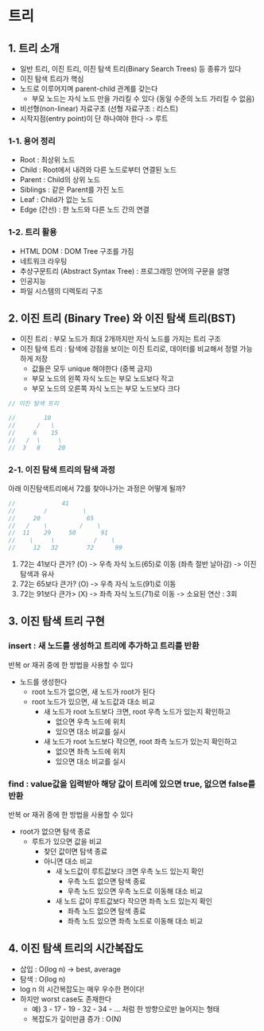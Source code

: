 # 트리

## 1. 트리 소개
- 일반 트리, 이진 트리, 이진 탐색 트리(Binary Search Trees) 등 종류가 있다
- 이진 탐색 트리가 핵심
- 노드로 이루어지며 parent-child 관계를 갖는다
  - 부모 노드는 자식 노드 만을 가리킬 수 있다 (동일 수준의 노드 가리킬 수 없음)
- 비선형(non-linear) 자료구조 (선형 자료구조 : 리스트)
- 시작지점(entry point)이 단 하나여야 한다 -> 루트

### 1-1. 용어 정리
- Root : 최상위 노드
- Child : Root에서 내려와 다른 노드로부터 연결된 노드
- Parent : Child의 상위 노드
- Siblings : 같은 Parent를 가진 노드
- Leaf : Child가 없는 노드
- Edge (간선) : 한 노드와 다른 노드 간의 연결

### 1-2. 트리 활용
- HTML DOM : DOM Tree 구조를 가짐
- 네트워크 라우팅
- 추상구문트리 (Abstract Syntax Tree) : 프로그래밍 언어의 구문을 설명
- 인공지능
- 파일 시스템의 디렉토리 구조

## 2. 이진 트리 (Binary Tree) 와 이진 탐색 트리(BST)
- 이진 트리 : 부모 노드가 최대 2개까지만 자식 노드를 가지는 트리 구조
- 이진 탐색 트리 : 탐색에 강점을 보이는 이진 트리로, 데이터를 비교해서 정렬 가능하게 저장
  - 값들은 모두 unique 해야한다 (중복 금지)
  - 부모 노드의 왼쪽 자식 노드는 부모 노드보다 작고
  - 부모 노드의 오른쪽 자식 노드는 부모 노드보다 크다
```js
// 이진 탐색 트리

//        10
//      /   \
//     6    15
//   /  \     \
//  3   8     20
```

### 2-1. 이진 탐색 트리의 탐색 과정
아래 이진탐색트리에서 72를 찾아나가는 과정은 어떻게 될까?
```js
//             41
//        /          \
//     20             65
//   /    \         /    \
//  11    29     50       91
//    \     \           /    \
//     12   32        72      99
```
1. 72는 41보다 큰가? (O) -> 우측 자식 노드(65)로 이동 (좌측 절반 날아감) -> 이진 탐색과 유사
2. 72는 65보다 큰가? (O) -> 우측 자식 노드(91)로 이동
3. 72는 91보다 큰가> (X) -> 좌측 자식 노드(71)로 이동 -> 소요된 연산 : 3회

## 3. 이진 탐색 트리 구현

### insert : 새 노드를 생성하고 트리에 추가하고 트리를 반환
반복 or 재귀 중에 한 방법을 사용할 수 있다
   
- 노드를 생성한다
  - root 노드가 없으면, 새 노드가 root가 된다
  - root 노드가 있으면, 새 노드값과 대소 비교
    - 새 노드가 root 노드보다 크면, root 우측 노드가 있는지 확인하고
      - 없으면 우측 노드에 위치
      - 있으면 대소 비교를 실시
    - 새 노드가 root 노드보다 작으면, root 좌측 노드가 있는지 확인하고
      - 없으면 좌측 노드에 위치
      - 있으면 대소 비교를 실시

### find : value값을 입력받아 해당 값이 트리에 있으면 true, 없으면 false를 반환
반복 or 재귀 중에 한 방법을 사용할 수 있다  

- root가 없으면 탐색 종료
  - 루트가 있으면 값을 비교
    - 찾던 값이면 탐색 종료
    - 아니면 대소 비교
      - 새 노드값이 루트값보다 크면 우측 노드 있는지 확인
        - 우측 노드 없으면 탐색 종료
        - 우측 노드 있으면 우측 노드로 이동해 대소 비교
      - 새 노드 값이 루트값보다 작으면 좌측 노드 있는지 확인
        - 좌측 노드 없으면 탐색 종료
        - 좌측 노드 있으면 좌측 노드로 이동해 대소 비교

## 4. 이진 탐색 트리의 시간복잡도
- 삽입 : O(log n) -> best, average
- 탐색 : O(log n)
- log n 의 시간복잡도는 매우 우수한 편이다!
- 하지만 worst case도 존재한다
  - 예) 3 - 17 - 19 - 32 - 34 - ... 처럼 한 방향으로만 늘어지는 형태
  - 복잡도가 깊이만큼 증가 : O(N)